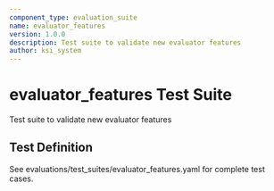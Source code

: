 ```yaml
---
component_type: evaluation_suite
name: evaluator_features
version: 1.0.0
description: Test suite to validate new evaluator features
author: ksi_system
---
```


# evaluator_features Test Suite

Test suite to validate new evaluator features

## Test Definition

See evaluations/test_suites/evaluator_features.yaml for complete test cases.
